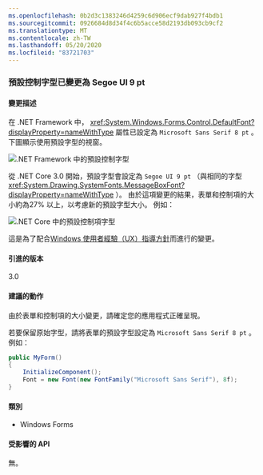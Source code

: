 ```yaml
---
ms.openlocfilehash: 0b2d3c1383246d4259c6d906ecf9dab927f4bdb1
ms.sourcegitcommit: 0926684d8d34f4c6b5acce58d2193db093cb9cf2
ms.translationtype: MT
ms.contentlocale: zh-TW
ms.lasthandoff: 05/20/2020
ms.locfileid: "83721703"
---
```

### <a name="default-control-font-changed-to-segoe-ui-9-pt"></a>預設控制字型已變更為 Segoe UI 9 pt

#### <a name="change-description"></a>變更描述

在 .NET Framework 中， <xref:System.Windows.Forms.Control.DefaultFont?displayProperty=nameWithType> 屬性已設定為 `Microsoft Sans Serif 8 pt` 。 下圖顯示使用預設字型的視窗。

![.NET Framework 中的預設控制字型](~/docs/images/core-changes/windowsforms/control-defaultfont-changed/defaultfont-framework.png)

從 .NET Core 3.0 開始，預設字型會設定為 `Segoe UI 9 pt` （與相同的字型 <xref:System.Drawing.SystemFonts.MessageBoxFont?displayProperty=nameWithType> ）。 由於這項變更的結果，表單和控制項的大小約為27% 以上，以考慮新的預設字型大小。 例如：

![.NET Core 中的預設控制項字型](~/docs/images/core-changes/windowsforms/control-defaultfont-changed/defaultfont-core.png)

這是為了配合[Windows 使用者經驗（UX）指導方針](/windows/win32/uxguide/vis-fonts#fonts-and-colors)而進行的變更。

#### <a name="version-introduced"></a>引進的版本

3.0

#### <a name="recommended-action"></a>建議的動作

由於表單和控制項的大小變更，請確定您的應用程式正確呈現。

若要保留原始字型，請將表單的預設字型設定為 `Microsoft Sans Serif 8 pt` 。 例如：

```csharp
public MyForm()
{
    InitializeComponent();
    Font = new Font(new FontFamily("Microsoft Sans Serif"), 8f);
}
```

#### <a name="category"></a>類別

- Windows Forms

#### <a name="affected-apis"></a>受影響的 API

無。

<!--

#### Affected APIs

- Not detectable via API analysis

-->
